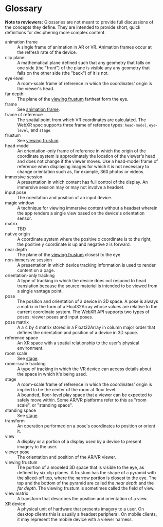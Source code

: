# Glossary

**Note to reviewers:** Glossaries are not meant to provide full discussions of the concepts they define. They are intended to provide short, quick definitions for deciphering more complex content.

<dl>
  <dt id="animation-frame">animation frame</dt>
  <dd>A single frame of animation in AR or VR. Animation frames occur at the refresh rate of the device.</dd>

  <dt>clip plane</dt>
  <dd>A mathematical plane defined such that any geometry that falls on one side (the "front") of the plane is visible any any geometry that falls on the other side (the "back") of it is not.</dd> 

  <dt>eye-level</dt>
  <dd>A room-scale frame of reference in which the coordinates' origin is the viewer's head.</dd>

  <dt>far depth</dt>
  <dd>The plane of the <a href="#viewing-frustum">viewing frustum</a> farthest form the eye.</dd>

  <dt>frame</dt>
  <dd>See <a href="#animation-frame">animation frame</a>.</dd>

  <dt>frame of reference</dt>
  <dd>The spatial point from which VR coordinates are calculated. The WebXR spec supports three frame of refernce types: <code>head-model</code>, <code>eye-level</code>, and <code>stage</code>.</dd>

  <dt>frustum</dt>
  <dd>See <a href="#viewing-frustum">viewing frustum</a>.</dd>

  <dt>head-model</dt>
  <dd>An orientation-only frame of reference in which the origin of the coordinate system is approximately the location of the viewer's head and does not change if the viewer moves. Use a head-model frame of reference when displaying images for which it is not necessary to change orientation such as, for example, 360 photos or videos.</dd>

  <dt>immersive session</dt>
  <dd>A presentation in which content has full control of the display. An immersive session may or may not involve a headset.</dd>

  <dt>input pose</dt>
  <dd>The orientation and position of an input device.</dd>

  <dt>magic window</dt>
  <dd>A technique for viewing immersive content without a headset wherein the app renders a single view based on the device's orientation sensor. </dd>

  <dt>matrix</dt>
  <dd>TBD</dd>

  <dt>native origin</dt>
  <dd>A coordinate system where the positive x coordinate is to the right, the positive y coordinate is up and negative z is forward.</dd>

  <dt>near depth</dt>
  <dd>The plane of the <a href="#viewing-frustum">viewing frustum</a> closest to the eye.</dd>

  <dt>non-immersive session</dt>
  <dd>A presentation in which device tracking information is used to render content on a page.</dd>

  <dt>orientation-only tracking</dt>
  <dd>A type of tracking in which the device does not respond to head translation because the source material is intended to be viewed from a single vantage point. </dd>

  <dt>pose</dt>
  <dd>The position and orientation of a device in 3D space. A pose is always a matrix in the form of a Float32Array whose values are relative to the current coordinate system. The WebXR API supports two types of poses: viewer poses and input poses.</dd>

  <dt>pose matrix</dt>
  <dd>A a 4 by 4 matrix stored in a Float32Array in column major order that defines the orientation and position of a device in 3D space.</dd>

  <dt>reference space</dt>
  <dd>An XR space with a spatial relationship to the user's physical environment.</dd>

  <dt>room scale</dt>
  <dd>See <a href="#stage">stage</a>.</dd>

  <dt>room-scale tracking</dt>
  <dd>A type of tracking in which the VR device can access details about the space in which it's being used. </dd>

  <dt id="stage">stage</dt>
  <dd>A room-scale frame of reference in which the coordinates' origin is implied to be the center of the room at floor level.</dd>
  <dd>A bounded, floor-level play space that a viewer can be expected to safely move within. Some AR/VR platforms refer to this as "room scale", or "standing space".</dd>

  <dt>standing space</dt>
  <dd>See <a href="#stage">stage</a>.</dd>

  <dt>transform</dt>
  <dd>An operation performed on a pose's coordinates to position or orient it. </dd>

  <dt>view</dt>
  <dd>A display or a portion of a display used by a device to present imagery to the user.</dd>

  <dt>viewer pose</dt>
  <dd>The orientation and position of the AR/VR viewer.</dd>

  <dt id="viewing-frustum">viewing frustum</dt>
  <dd>The portion of a modeled 3D space that is visible to the eye, as defined by six clip planes. A frustum has the shape of a pyramid with the sliced-off top, where the narrow portion is closest to the eye. The top and the bottom of the pyramid are called the <em>near depth</em> and the <em>far depth</em>. The viewing frustum is sometimes called the field of view.</dd>

  <dt>view matrix</dt>
  <dd>A transform that describes the position and orientation of a view.</dd>

  <dt>XR device</dt>
  <dd>A physical unit of hardware that presents imagery to a user. On desktop clients this is usually a headset peripheral. On mobile clients, it may represent the mobile device with a viewer harness.</dd>
</dl>
